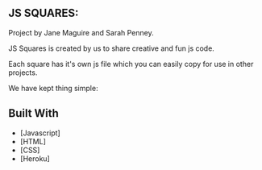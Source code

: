 ## JS SQUARES:

Project by Jane Maguire and Sarah Penney.

JS Squares is created by us to share creative and fun js code.

Each square has it's own js file which you can easily copy for use in other projects.

We have kept thing simple:
## Built With
* [Javascript]
* [HTML]
* [CSS]
* [Heroku]

